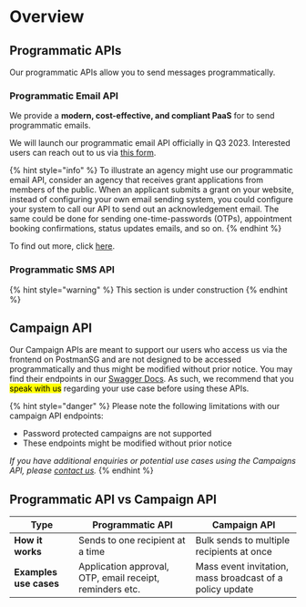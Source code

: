 # Overview

## Programmatic APIs

Our programmatic APIs allow you to send messages programmatically.&#x20;

### Programmatic Email API

We provide a **modern, cost-effective, and compliant PaaS** for to send programmatic emails.&#x20;

We will launch our programmatic email API officially in Q3 2023. Interested users can reach out to us via [this form](https://form.gov.sg/62b19812ff209e00126f2c47).

{% hint style="info" %}
To illustrate an agency might use our programmatic email API, consider an agency that receives grant applications from members of the public. When an applicant submits a grant on your website, instead of configuring your own email sending system, you could configure your system to call our API to send out an acknowledgement email.  The same could be done for sending one-time-passwords (OTPs), appointment booking confirmations, status updates emails, and so on.
{% endhint %}

To find out more, click [here](https://guide.postman.gov.sg/api-guide/programmatic-email-api).

### Programmatic SMS API

{% hint style="warning" %}
This section is under construction
{% endhint %}

## Campaign API

Our Campaign APIs are meant to support our users who access us via the frontend on PostmanSG and are not designed to be accessed programmatically and thus might be modified without prior notice. You may find their endpoints in our [Swagger Docs](https://api.postman.gov.sg/docs/). As such, we recommend that you <mark style="background-color:yellow;">speak with us</mark> regarding your use case before using these APIs.

{% hint style="danger" %}
Please note the following limitations with our campaign API endpoints:

* Password protected campaigns are not supported
* These endpoints might be modified without prior notice

_If you have additional enquiries or potential use cases using the Campaigns API, please_ [_contact us_](https://go.gov.sg/postman-contact-us)_._
{% endhint %}

## Programmatic API vs Campaign API

| Type                   | Programmatic API                                         | Campaign API                                             |
| ---------------------- | -------------------------------------------------------- | -------------------------------------------------------- |
| **How it works**       | Sends to one recipient at a time                         | Bulk sends to multiple recipients at once                |
| **Examples use cases** | Application approval, OTP, email receipt, reminders etc. | Mass event invitation, mass broadcast of a policy update |
